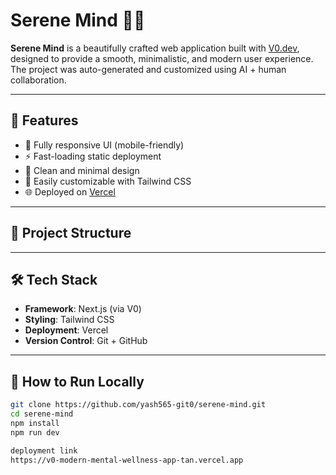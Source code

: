 # Serene Mind 🧠✨

**Serene Mind** is a beautifully crafted web application built with [V0.dev](https://v0.dev), designed to 
provide a smooth, minimalistic, and modern user experience. The project was auto-generated and customized using AI + human collaboration.

---

## 🚀 Features

- 🧩 Fully responsive UI (mobile-friendly)
- ⚡ Fast-loading static deployment
- 🎨 Clean and minimal design
- 🔧 Easily customizable with Tailwind CSS
- 🌐 Deployed on [Vercel](https://vercel.com)

---

## 📁 Project Structure

---

## 🛠️ Tech Stack

- **Framework**: Next.js (via V0)
- **Styling**: Tailwind CSS
- **Deployment**: Vercel
- **Version Control**: Git + GitHub

---

## 🧪 How to Run Locally

```bash
git clone https://github.com/yash565-git0/serene-mind.git
cd serene-mind
npm install
npm run dev

deployment link
https://v0-modern-mental-wellness-app-tan.vercel.app
